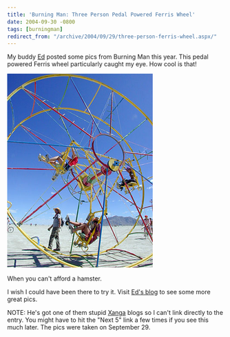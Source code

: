 ```yaml
---
title: 'Burning Man: Three Person Pedal Powered Ferris Wheel'
date: 2004-09-30 -0800
tags: [burningman]
redirect_from: "/archive/2004/09/29/three-person-ferris-wheel.aspx/"
---
```


My buddy [Ed](http://www.xanga.com/home.aspx?user=mushustyles) posted some pics from Burning Man this year. This pedal powered Ferris wheel particularly caught my eye. How cool is that!

![Ferris Wheel](/images/BMFerrisWheel.jpg)

When you can't afford a hamster.

I wish I could have been there to try it. Visit [Ed's blog](http://www.xanga.com/home.aspx?user=mushustyles) to see some more great pics.

NOTE: He's got one of them stupid [Xanga](http://www.xanga.com/) blogs so I can't link directly to the entry. You might have to hit the "Next 5" link a few times if you see this much later. The pics were taken on September 29.

